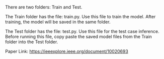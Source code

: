 There are two folders: Train and Test.

The Train folder has the file: train.py. Use this file to train the model. After training, the model will be saved in the same folder. 

The Test folder has the file: test.py. Use this file for the test case inference. Before running this file, copy paste the saved model files from the Train folder into the Test folder. 

Paper Link: https://ieeexplore.ieee.org/document/10020693
